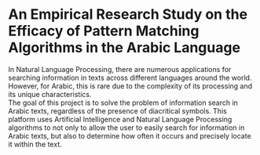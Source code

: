 # An Empirical Research Study on the Efficacy of Pattern Matching Algorithms in the Arabic Language
In Natural Language Processing, there are numerous applications for searching information in texts across different languages 
around the world. However, for Arabic, this is rare due to the complexity of its processing and its unique characteristics.<br>The goal of this project is to solve the problem of information search in Arabic texts, regardless of the presence of 
diacritical symbols. This platform uses Artificial Intelligence and Natural Language Processing algorithms to not only to allow 
the user to easily search for information in Arabic texts, but also to determine how often it occurs and precisely locate it 
within the text.

